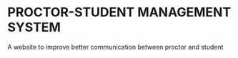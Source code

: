 # PROCTOR-STUDENT MANAGEMENT SYSTEM
A website to improve better communication between proctor and student

